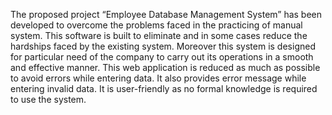 The proposed project “Employee Database  Management System” has been
developed to overcome the problems faced in the practicing of manual system. This software is
built to eliminate and in some cases reduce the hardships faced by the existing system.
Moreover this system is designed for particular need of the company to carry out its
operations in a smooth and effective manner.
This web application is reduced as much as possible to avoid errors while entering data. It also
provides error message while entering invalid data. It is user-friendly as no formal knowledge is
required to use the system.
